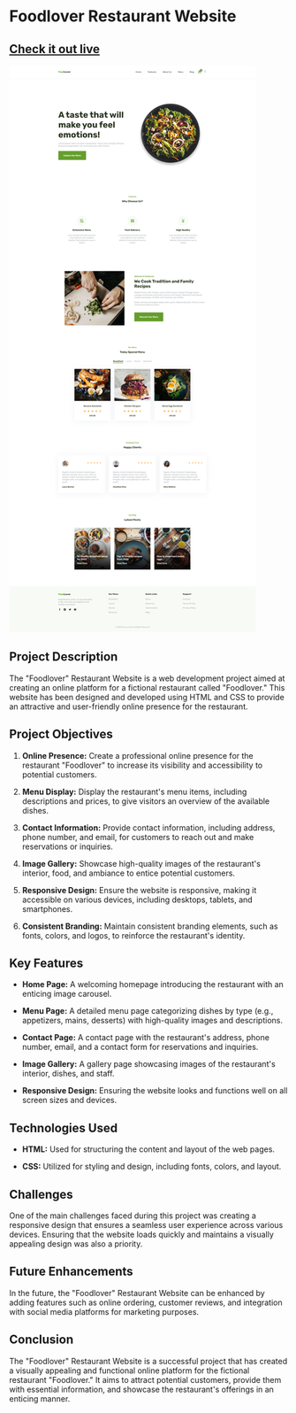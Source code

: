 # Foodlover Restaurant Website
## [Check it out live](https://foodlover.vercel.app)

![preview img](/preview.png)

## Project Description

The "Foodlover" Restaurant Website is a web development project aimed at creating an online platform for a fictional restaurant called "Foodlover." This website has been designed and developed using HTML and CSS to provide an attractive and user-friendly online presence for the restaurant.

## Project Objectives

1. **Online Presence:** Create a professional online presence for the restaurant "Foodlover" to increase its visibility and accessibility to potential customers.

2. **Menu Display:** Display the restaurant's menu items, including descriptions and prices, to give visitors an overview of the available dishes.

3. **Contact Information:** Provide contact information, including address, phone number, and email, for customers to reach out and make reservations or inquiries.

4. **Image Gallery:** Showcase high-quality images of the restaurant's interior, food, and ambiance to entice potential customers.

5. **Responsive Design:** Ensure the website is responsive, making it accessible on various devices, including desktops, tablets, and smartphones.

6. **Consistent Branding:** Maintain consistent branding elements, such as fonts, colors, and logos, to reinforce the restaurant's identity.

## Key Features

- **Home Page:** A welcoming homepage introducing the restaurant with an enticing image carousel.

- **Menu Page:** A detailed menu page categorizing dishes by type (e.g., appetizers, mains, desserts) with high-quality images and descriptions.

- **Contact Page:** A contact page with the restaurant's address, phone number, email, and a contact form for reservations and inquiries.

- **Image Gallery:** A gallery page showcasing images of the restaurant's interior, dishes, and staff.

- **Responsive Design:** Ensuring the website looks and functions well on all screen sizes and devices.

## Technologies Used

- **HTML:** Used for structuring the content and layout of the web pages.

- **CSS:** Utilized for styling and design, including fonts, colors, and layout.

## Challenges

One of the main challenges faced during this project was creating a responsive design that ensures a seamless user experience across various devices. Ensuring that the website loads quickly and maintains a visually appealing design was also a priority.

## Future Enhancements

In the future, the "Foodlover" Restaurant Website can be enhanced by adding features such as online ordering, customer reviews, and integration with social media platforms for marketing purposes.

## Conclusion

The "Foodlover" Restaurant Website is a successful project that has created a visually appealing and functional online platform for the fictional restaurant "Foodlover." It aims to attract potential customers, provide them with essential information, and showcase the restaurant's offerings in an enticing manner.
